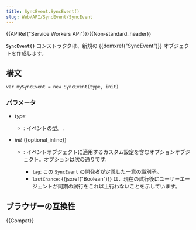 ```yaml
---
title: SyncEvent.SyncEvent()
slug: Web/API/SyncEvent/SyncEvent
---
```


{{APIRef("Service Workers API")}}{{Non-standard_header}}

**`SyncEvent()`** コンストラクタは、新規の {{domxref("SyncEvent")}} オブジェクトを作成します。

## 構文

```
var mySyncEvent = new SyncEvent(type, init)
```

### パラメータ

- _type_
  - : イベントの型。.
- _init_ {{optional_inline}}

  - : イベントオブジェクトに適用するカスタム設定を含むオプションオブジェクト。オプションは次の通りです:

    - `tag`: この `SyncEvent` の開発者が定義した一意の識別子。
    - `lastChance`: {{jsxref("Boolean")}} は、現在の試行後にユーザーエージェントが同期の試行をこれ以上行わないことを示しています。

## ブラウザーの互換性

{{Compat}}
